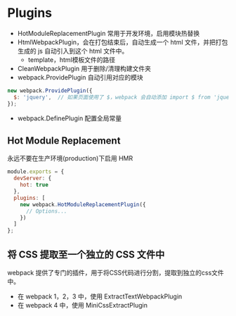 # Plugins

- HotModuleReplacementPlugin 常用于开发环境，启用模块热替换
- HtmlWebpackPlugin，会在打包结束后，自动生成一个 html 文件，并把打包生成的 js 自动引入到这个 html 文件中。
  - template，html模板文件的路径
- CleanWebpackPlugin 用于删除/清理构建文件夹
- webpack.ProvidePlugin 自动引用对应的模块
```js
new webpack.ProvidePlugin({
  $: 'jquery',  // 如果页面使用了 $，webpack 会自动添加 import $ from 'jquery';
});
```
- webpack.DefinePlugin 配置全局常量

## Hot Module Replacement
永远不要在生产环境(production)下启用 HMR
```js
module.exports = {
  devServer: {
    hot: true
  },
  plugins: [
    new webpack.HotModuleReplacementPlugin({
      // Options...
    })
  ]
};
```

## 将 CSS 提取至一个独立的 CSS 文件中
webpack 提供了专门的插件，用于将CSS代码进行分割，提取到独立的css文件中。
- 在 webpack 1，2，3 中，使用 ExtractTextWebpackPlugin
- 在 webpack 4 中，使用 MiniCssExtractPlugin
